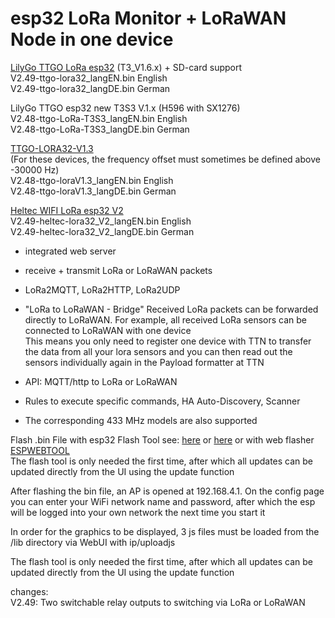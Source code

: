 # esp32 LoRa Monitor + LoRaWAN Node in one device
[LilyGo TTGO LoRa esp32](https://github.com/LilyGO/TTGO-LoRa32-V2.1) (T3_V1.6.x) + SD-card support      
V2.49-ttgo-lora32_langEN.bin  English   
V2.49-ttgo-lora32_langDE.bin  German

LilyGo TTGO esp32 new T3S3 V.1.x (H596 with SX1276)   
V2.48-ttgo-LoRa-T3S3_langEN.bin English   
V2.48-ttgo-LoRa-T3S3_langDE.bin German 

[TTGO-LORA32-V1.3](https://github.com/LilyGO/TTGO-LORA32/tree/LilyGO-V1.3-868)      
(For these devices, the frequency offset must sometimes be defined above -30000 Hz)      
V2.48-ttgo-loraV1.3_langEN.bin  English   
V2.48-ttgo-loraV1.3_langDE.bin  German

[Heltec WIFI LoRa esp32 V2](https://resource.heltec.cn/download/Manual%20Old/WiFi%20Lora32Manual.pdf)    
V2.49-heltec-lora32_V2_langEN.bin  English   
V2.49-heltec-lora32_V2_langDE.bin  German

* integrated web server
  
* receive + transmit LoRa or LoRaWAN packets

* LoRa2MQTT, LoRa2HTTP, LoRa2UDP

* "LoRa to LoRaWAN - Bridge" Received LoRa packets can be forwarded directly to LoRaWAN. For example, all received LoRa sensors can be connected to LoRaWAN with one device   
  This means you only need to register one device with TTN to transfer the data from all your lora sensors and you can then read out the sensors individually again in the Payload formatter at TTN

* API: MQTT/http to LoRa or LoRaWAN

* Rules to execute specific commands, HA Auto-Discovery, Scanner
  
* The corresponding 433 MHz models are also supported

Flash .bin File with esp32 Flash Tool see: [here](https://www.aeq-web.com/esp32-flash-tool-exported-program-upload-bin-hex-file/?lang=en) or [here](Flash-Instructions/Flash-Instructions.pdf)  or with web flasher [ESPWEBTOOL](https://esp.huhn.me/)  
The flash tool is only needed the first time, after which all updates can be updated directly from the UI using the update function

After flashing the bin file, an AP is opened at 192.168.4.1. On the config page you can enter your WiFi network name and password, after which the esp will be logged into your own network the next time you start it

In order for the graphics to be displayed, 3 js files must be loaded from the /lib directory via WebUI with ip/uploadjs

The flash tool is only needed the first time, after which all updates can be updated directly from the UI using the update function

changes:   
V2.49: Two switchable relay outputs to switching via LoRa or LoRaWAN

